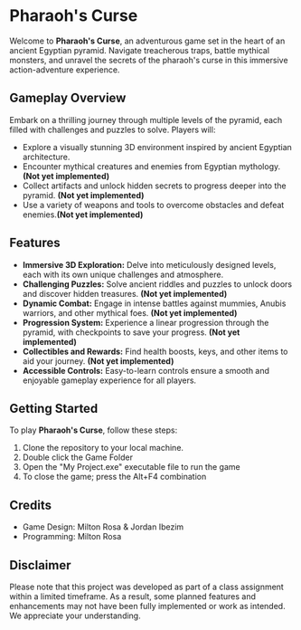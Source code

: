# Pharaoh's Curse

Welcome to **Pharaoh's Curse**, an adventurous game set in the heart of an ancient Egyptian pyramid. Navigate treacherous traps, battle mythical monsters, and unravel the secrets of the pharaoh's curse in this immersive action-adventure experience.

## Gameplay Overview

Embark on a thrilling journey through multiple levels of the pyramid, each filled with challenges and puzzles to solve. Players will:
- Explore a visually stunning 3D environment inspired by ancient Egyptian architecture.
- Encounter mythical creatures and enemies from Egyptian mythology. **(Not yet implemented)**
- Collect artifacts and unlock hidden secrets to progress deeper into the pyramid. **(Not yet implemented)**
- Use a variety of weapons and tools to overcome obstacles and defeat enemies.**(Not yet implemented)**

## Features

- **Immersive 3D Exploration:** Delve into meticulously designed levels, each with its own unique challenges and atmosphere.
- **Challenging Puzzles:** Solve ancient riddles and puzzles to unlock doors and discover hidden treasures. **(Not yet implemented)**
- **Dynamic Combat:** Engage in intense battles against mummies, Anubis warriors, and other mythical foes. **(Not yet implemented)**
- **Progression System:** Experience a linear progression through the pyramid, with checkpoints to save your progress. **(Not yet implemented)**
- **Collectibles and Rewards:** Find health boosts, keys, and other items to aid your journey. **(Not yet implemented)**
- **Accessible Controls:** Easy-to-learn controls ensure a smooth and enjoyable gameplay experience for all players.

## Getting Started

To play **Pharaoh's Curse**, follow these steps:
1. Clone the repository to your local machine.
2. Double click the Game Folder
3. Open the "My Project.exe" executable file to run the game
4. To close the game; press the Alt+F4 combination

   

## Credits

- Game Design: Milton Rosa & Jordan Ibezim
- Programming: Milton Rosa

## Disclaimer

Please note that this project was developed as part of a class assignment within a limited timeframe. As a result, some planned features and enhancements may not have been fully implemented or work as intended. We appreciate your understanding.
